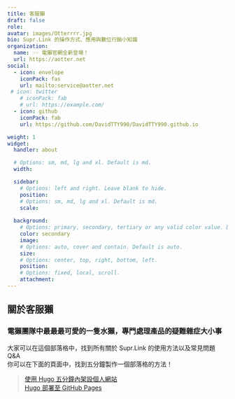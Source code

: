 ```yaml
---
title: 客服獺
draft: false
role: 
avatar: images/Otterrrr.jpg
bio: Supr.Link 的操作方式、應用與數位行銷小知識
organization:
  name: ☞☞ 電獺官網全新登場！
  url: https://aotter.net
social:
  - icon: envelope
    iconPack: fas
    url: mailto:service@aotter.net
 # icon: twitter
    # iconPack: fab
    # url: https://example.com/
  - icon: github
    iconPack: fab
    url: https://github.com/DavidTTY990/DavidTTY990.github.io

weight: 1
widget:
  handler: about

  # Options: sm, md, lg and xl. Default is md.
  width:

  sidebar:
    # Options: left and right. Leave blank to hide.
    position:
    # Options: sm, md, lg and xl. Default is md.
    scale:
  
  background:
    # Options: primary, secondary, tertiary or any valid color value. Default is primary.
    color: secondary
    image:
    # Options: auto, cover and contain. Default is auto.
    size:
    # Options: center, top, right, bottom, left.
    position:
    # Options: fixed, local, scroll.
    attachment: 
---
```


## 關於客服獺

### 電獺團隊中最最最可愛的一隻水獺，專門處理產品的疑難雜症大小事
大家可以在這個部落格中，找到所有關於 Supr.Link 的使用方法以及常見問題 Q&A <br>
你可以在下面的頁面中，找到五分鐘製作一個部落格的方法！<br>
> <a href ="https://medium.com/pm%E7%9A%84%E7%94%9F%E7%94%A2%E5%8A%9B%E5%B7%A5%E5%85%B7%E7%AE%B1/%E6%87%B6%E4%BA%BA%E5%8C%85-%E4%BD%BF%E7%94%A8-hugo-5-%E5%88%86%E9%90%98%E5%85%A7%E5%BF%AB%E9%80%9F%E6%9E%B6%E8%A8%AD%E5%80%8B%E4%BA%BA%E7%B6%B2%E7%AB%99-%E8%99%9F%E7%A8%B1%E7%8F%BE%E5%9C%A8%E6%9C%80%E5%BF%AB%E7%9A%84%E8%87%AA%E6%9E%B6%E7%B6%B2%E7%AB%99%E6%96%B9%E5%BC%8F-99659c7c727a" target="_blank"> 使用 Hugo 五分鐘內架設個人網站</a><br>
<a href ="https://ithelp.ithome.com.tw/articles/10246099" target="_blank"> Hugo 部署至 GitHub Pages</a>
